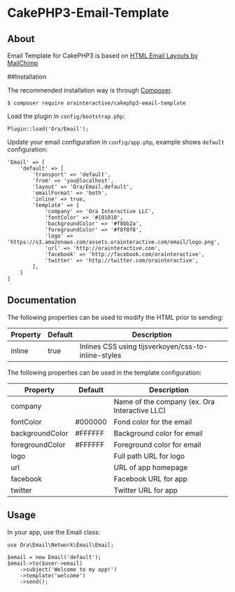 # CakePHP3-Email-Template

## About

Email Template for CakePHP3 is based on [HTML Email Layouts by MailChimp](https://github.com/mailchimp/Email-Blueprints)

##Installation

The recommended installation way is through [Composer](https://getcomposer.org).

    $ composer require orainteractive/cakephp3-email-template

Load the plugin in `config/bootstrap.php`:

    Plugin::load('Ora/Email');

Update your email configuration in `config/app.php`, example shows `default` configuration:

    'Email' => [
    	'default' => [
    		'transport' => 'default',
    		'from' => 'you@localhost',
            'layout' => 'Ora/Email.default',
            'emailFormat' => 'both',
            'inline' => true,
            'template' => [
                'company' => 'Ora Interactive LLC',
                'fontColor' => '#101010',
                'backgroundColor' => '#f8bb2a',
                'foregroundColor' => '#f8f8f8',
                'logo' => 'https://s3.amazonaws.com/assets.orainteractive.com/email/logo.png',
                'url' => 'http://orainteractive.com',
                'facebook' => 'http://facebook.com/orainteractive',
                'twitter' => 'http://twitter.com/orainteractive',
            ],
    	]
    ]

## Documentation

The following properties can be used to modify the HTML prior to sending:

Property | Default | Description
-------|---------|------------
inline |true|Inlines CSS using tijsverkoyen/css-to-inline-styles

The following properties can be used in the template configuration:

Property | Default | Description
-------|---------|------------
company | |Name of the company (ex. Ora Interactive LLC)
fontColor |#000000|Fond color for the email
backgroundColor |#FFFFFF|Background color for email
foregroundColor |#FFFFFF|Foreground color for email
logo | |Full path URL for logo
url | |URL of app homepage
facebook | |Facebook URL for app
twitter | |Twitter URL for app

## Usage

In your app, use the Email class:

    use Ora\Email\Network\Email\Email;
    
    $email = new Email('default');
    $email->to($user->email)
        ->subject('Welcome to my app!')
        ->template('welcome')
        ->send();